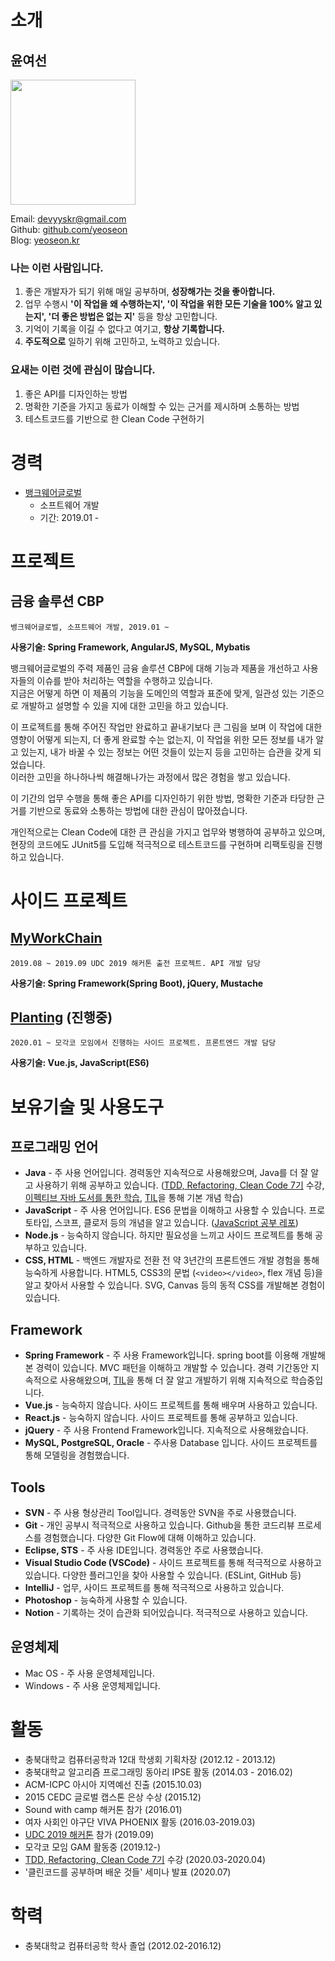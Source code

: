 # 소개  

## 윤여선

<img src="https://user-images.githubusercontent.com/54384004/73608875-6e757f00-460b-11ea-8773-4f1088a0c276.jpeg" width="200" height="200">  

Email: devyyskr@gmail.com  
Github: [github.com/yeoseon](https://github.com/yeoseon)  
Blog: [yeoseon.kr](https://yeoseon.kr/)

### 나는 이런 사람입니다.  

1. 좋은 개발자가 되기 위해 매일 공부하며, **성장해가는 것을 좋아합니다.**  
2. 업무 수행시 **'이 작업을 왜 수행하는지', '이 작업을 위한 모든 기술을 100% 알고 있는지', '더 좋은 방법은 없는 지'** 등을 항상 고민합니다. 
3. 기억이 기록을 이길 수 없다고 여기고, **항상 기록합니다.**  
4. **주도적으로** 일하기 위해 고민하고, 노력하고 있습니다.  

### 요새는 이런 것에 관심이 많습니다.  

1. 좋은 API를 디자인하는 방법  
2. 명확한 기준을 가지고 동료가 이해할 수 있는 근거를 제시하며 소통하는 방법  
3. 테스트코드를 기반으로 한 Clean Code 구현하기    

# 경력  

* [뱅크웨어글로벌](http://bankwareglobal.com/wp/)  
    * 소프트웨어 개발
    * 기간: 2019.01 -

# 프로젝트  

## 금융 솔루션 CBP  

```뱅크웨어글로벌, 소프트웨어 개발, 2019.01 ~```

**사용기술: Spring Framework, AngularJS, MySQL, Mybatis**

뱅크웨어글로벌의 주력 제품인 금융 솔루션 CBP에 대해 기능과 제품을 개선하고 사용자들의 이슈를 받아 처리하는 역할을 수행하고 있습니다.  
지금은 어떻게 하면 이 제품의 기능을 도메인의 역할과 표준에 맞게, 일관성 있는 기준으로 개발하고 설명할 수 있을 지에 대한 고민을 하고 있습니다.  

이 프로젝트를 통해 주어진 작업만 완료하고 끝내기보다 큰 그림을 보며 이 작업에 대한 영향이 어떻게 되는지, 더 좋게 완료할 수는 없는지, 이 작업을 위한 모든 정보를 내가 알고 있는지, 내가 바꿀 수 있는 정보는 어떤 것들이 있는지 등을 고민하는 습관을 갖게 되었습니다.  
이러한 고민을 하나하나씩 해결해나가는 과정에서 많은 경험을 쌓고 있습니다.  

이 기간의 업무 수행을 통해 좋은 API를 디자인하기 위한 방법, 명확한 기준과 타당한 근거를 기반으로 동료와 소통하는 방법에 대한 관심이 많아졌습니다.  

개인적으로는 Clean Code에 대한 큰 관심을 가지고 업무와 병행하여 공부하고 있으며, 현장의 코드에도 JUnit5를 도입해 적극적으로 테스트코드를 구현하며 리팩토링을 진행하고 있습니다.  

# 사이드 프로젝트  

## [MyWorkChain](https://github.com/yeoseon/MyWorkChain)    

```2019.08 ~ 2019.09 UDC 2019 해커톤 출전 프로젝트. API 개발 담당 ```  

**사용기술: Spring Framework(Spring Boot), jQuery, Mustache**

## [Planting](https://github.com/ga-m) (진행중)    

```2020.01 ~ 모각코 모임에서 진행하는 사이드 프로젝트. 프론트엔드 개발 담당 ```

**사용기술: Vue.js, JavaScript(ES6)**


# 보유기술 및 사용도구  

## 프로그래밍 언어  

* **Java** - 주 사용 언어입니다. 경력동안 지속적으로 사용해왔으며, Java를 더 잘 알고 사용하기 위해 공부하고 있습니다. ([TDD, Refactoring, Clean Code 7기](https://edu.nextstep.camp/c/8fWRxNWU/) 수강, [이펙티브 자바 도서를 통한 학습](https://github.com/yeoseon/effective-java), [TIL](https://github.com/yeoseon/tip-archive)을 통해 기본 개념 학습)    
* **JavaScript** - 주 사용 언어입니다. ES6 문법을 이해하고 사용할 수 있습니다. 프로토타입, 스코프, 클로저 등의 개념을 알고 있습니다. ([JavaScript 공부 레포](https://github.com/yeoseon/javascript))  
* **Node.js** - 능숙하지 않습니다. 하지만 필요성을 느끼고 사이드 프로젝트를 통해 공부하고 있습니다.  
* **CSS, HTML** - 백엔드 개발자로 전환 전 약 3년간의 프론트엔드 개발 경험을 통해 능숙하게 사용합니다. HTML5, CSS3의 문법 (```<video></video>```, flex 개념 등)을 알고 찾아서 사용할 수 있습니다. SVG, Canvas 등의 동적 CSS를 개발해본 경험이 있습니다.    

## Framework  

* **Spring Framework** - 주 사용 Framework입니다. spring boot를 이용해 개발해본 경력이 있습니다. MVC 패턴을 이해하고 개발할 수 있습니다. 경력 기간동안 지속적으로 사용해왔으며, [TIL](https://github.com/yeoseon/tip-archive)을 통해 더 잘 알고 개발하기 위해 지속적으로 학습중입니다.   
* **Vue.js** - 능숙하지 않습니다. 사이드 프로젝트를 통해 배우며 사용하고 있습니다.  
* **React.js** - 능숙하지 않습니다. 사이드 프로젝트를 통해 공부하고 있습니다.  
* **jQuery** - 주 사용 Frontend Framework입니다. 지속적으로 사용해왔습니다.  
* **MySQL, PostgreSQL, Oracle** - 주사용 Database 입니다. 사이드 프로젝트를 통해 모델링을 경험했습니다. 

## Tools  

* **SVN** - 주 사용 형상관리 Tool입니다. 경력동안 SVN을 주로 사용했습니다.  
* **Git** - 개인 공부시 적극적으로 사용하고 있습니다. Github을 통한 코드리뷰 프로세스를 경험했습니다. 다양한 Git Flow에 대해 이해하고 있습니다.  
* **Eclipse, STS** - 주 사용 IDE입니다. 경력동안 주로 사용했습니다.  
* **Visual Studio Code (VSCode)** - 사이드 프로젝트를 통해 적극적으로 사용하고 있습니다. 다양한 플러그인을 찾아 사용할 수 있습니다. (ESLint, GitHub 등)      
* **IntelliJ** - 업무, 사이드 프로젝트를 통해 적극적으로 사용하고 있습니다.  
* **Photoshop** - 능숙하게 사용할 수 있습니다.  
* **Notion** - 기록하는 것이 습관화 되어있습니다. 적극적으로 사용하고 있습니다. 


## 운영체제  

* Mac OS - 주 사용 운영체제입니다.  
* Windows - 주 사용 운영체제입니다.  

# 활동  

* 충북대학교 컴퓨터공학과 12대 학생회 기획차장 (2012.12 - 2013.12)
* 충북대학교 알고리즘 프로그래밍 동아리 IPSE 활동 (2014.03 - 2016.02)
* ACM-ICPC 아시아 지역예선 진출 (2015.10.03)
* 2015 CEDC 글로벌 캡스톤 은상 수상 (2015.12)  
* Sound with camp 해커톤 참가 (2016.01)
* 여자 사회인 야구단 VIVA PHOENIX 활동 (2016.03-2019.03)  
* [UDC 2019 해커톤](https://udc.upbit.com/special_event/hackaton) 참가 (2019.09)  
* 모각코 모임 GAM 활동중 (2019.12-)  
* [TDD, Refactoring, Clean Code 7기](https://edu.nextstep.camp/c/8fWRxNWU/) 수강 (2020.03-2020.04)
* '클린코드를 공부하며 배운 것들' 세미나 발표 (2020.07)  

# 학력  

* 충북대학교 컴퓨터공학 학사 졸업 (2012.02-2016.12)  
